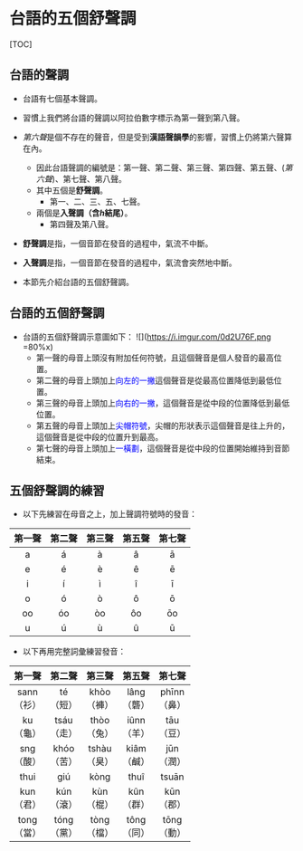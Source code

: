 <style>
.blue {
  color: blue;
}
.red {
    color: red;
}
.center {
  margin: auto;
  width: 60%;
  border: 0px;
  padding: 10px;
}
.falign { 
text-align: center;
}
a:hover{
	color: #FFB121 !important;
	text-decoration: none !important;
}
</style>
# 台語的五個舒聲調
[TOC]
## 台語的聲調

* 台語有七個基本聲調。
* 習慣上我們將台語的聲調以阿拉伯數字標示為第一聲到第八聲。
* *第六聲*是個不存在的聲音，但是受到**漢語聲韻學**的影響，習慣上仍將第六聲算在內。
    * 因此台語聲調的編號是：第一聲、第二聲、第三聲、第四聲、第五聲、(*第六聲*)、第七聲、第八聲。
    * 其中五個是**舒聲調**。
        * 第一、二、三、五、七聲。
    * 兩個是**入聲調（含*h*結尾）**。
        * 第四聲及第八聲。

* **舒聲調**是指，一個音節在發音的過程中，氣流不中斷。
* **入聲調**是指，一個音節在發音的過程中，氣流會突然地中斷。
* 本節先介紹台語的五個舒聲調。

## 台語的五個舒聲調
* 台語的五個舒聲調示意圖如下：
![](https://i.imgur.com/0d2U76F.png =80%x)
    * 第一聲的母音上頭沒有附加任何符號，且這個聲音是個人發音的最高位置。
    * 第二聲的母音上頭加上<font color="blue">向左的一撇</font>這個聲音是從最高位置降低到最低位置。
    * 第三聲的母音上頭加上<font color="blue">向右的一撇</font>，這個聲音是從中段的位置降低到最低位置。
    * 第五聲的母音上頭加上<font color="blue">尖帽符號</font>，尖帽的形狀表示這個聲音是往上升的，這個聲音是從中段的位置升到最高。
    * 第七聲的母音上頭加上<font color="blue">一橫劃</font>，這個聲音是從中段的位置開始維持到音節結束。
    
## 五個舒聲調的練習
* 以下先練習在母音之上，加上聲調符號時的發音：
<font size=4>

| 第一聲    | 第二聲     | 第三聲    | 第五聲     | 第七聲    |
| :---------: | :----------: | :---------: | :----------: | :---------: |
| a         | á          | à         | â          | ā         |
| e         | é          | è         | ê          | ē         |
| i         | í          | ì         | î          | ī         |
| o         | ó          | ò         | ô          | ō         |
| oo        | óo         | òo        | ôo         | ōo        |
| u         | ú         | ù      | û      | ū      |

</font>

* 以下再用完整詞彙練習發音：

<font size=4>

|     第一聲     |    第二聲    |     第三聲     |     第五聲     |     第七聲      |
|:--------------:|:------------:|:--------------:|:--------------:|:---------------:|
| sann<br>（衫） | té<br>（短） | khòo<br>（褲） | lâng<br>（礱） | phīnn<br>（鼻） |
|     ku<br>（龜）     |   tsáu<br>（走）   |    thòo<br>（兔）    |    iûnn<br>（羊）    |     tāu<br>（豆）     |
|    sng<br> （酸）    |   khóo<br> （苦）  |   tshàu<br> （臭）   |    kiâm<br>  （鹹）  |     jūn<br> （潤）    |
|      thui      |     giú      |      kòng      |      thuî      |      tsuān      |
| kun<br> （君）    |kún<br>  （滾）            | kùn<br> （棍）    |kûn<br> （群）  |kūn <br>（郡）             |
| tong<br> （當）    |tóng<br> （黨）     |tòng<br>  （檔）              |tông<br>（同）         |tōng<br>（動）                 |

</font>